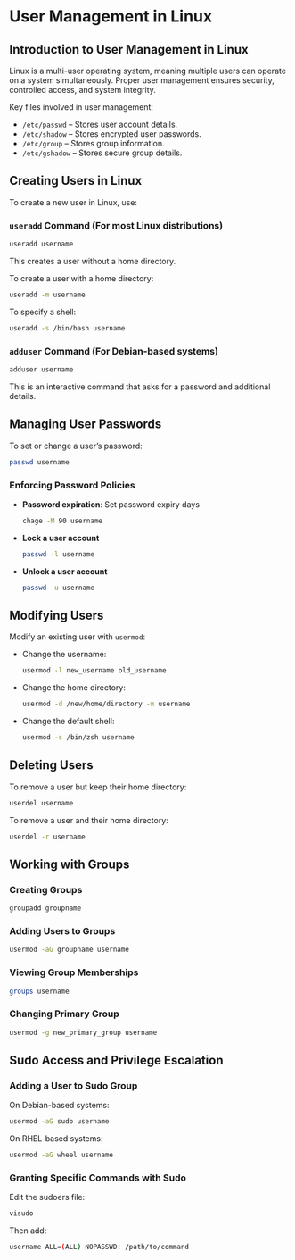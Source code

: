 # User Management in Linux

## Introduction to User Management in Linux

Linux is a multi-user operating system, meaning multiple users can operate on a system simultaneously. Proper user management ensures security, controlled access, and system integrity.

Key files involved in user management:

- `/etc/passwd` – Stores user account details.
- `/etc/shadow` – Stores encrypted user passwords.
- `/etc/group` – Stores group information.
- `/etc/gshadow` – Stores secure group details.

## Creating Users in Linux

To create a new user in Linux, use:

### `useradd` Command (For most Linux distributions)

```bash
useradd username
```

This creates a user without a home directory.

To create a user with a home directory:

```bash
useradd -m username
```

To specify a shell:

```bash
useradd -s /bin/bash username
```

### `adduser` Command (For Debian-based systems)

```bash
adduser username
```

This is an interactive command that asks for a password and additional details.

## Managing User Passwords

To set or change a user’s password:

```bash
passwd username
```

### Enforcing Password Policies

- **Password expiration**: Set password expiry days

  ```bash
  chage -M 90 username
  ```

- **Lock a user account**

  ```bash
  passwd -l username
  ```

- **Unlock a user account**

  ```bash
  passwd -u username
  ```

## Modifying Users

Modify an existing user with `usermod`:

- Change the username:

  ```bash
  usermod -l new_username old_username
  ```

- Change the home directory:

  ```bash
  usermod -d /new/home/directory -m username
  ```

- Change the default shell:

  ```bash
  usermod -s /bin/zsh username
  ```

## Deleting Users

To remove a user but keep their home directory:

```bash
userdel username
```

To remove a user and their home directory:

```bash
userdel -r username
```

## Working with Groups

### Creating Groups

```bash
groupadd groupname
```

### Adding Users to Groups

```bash
usermod -aG groupname username
```

### Viewing Group Memberships

```bash
groups username
```

### Changing Primary Group

```bash
usermod -g new_primary_group username
```

## Sudo Access and Privilege Escalation

### Adding a User to Sudo Group

On Debian-based systems:

```bash
usermod -aG sudo username
```

On RHEL-based systems:

```bash
usermod -aG wheel username
```

### Granting Specific Commands with Sudo

Edit the sudoers file:

```bash
visudo
```

Then add:

```bash
username ALL=(ALL) NOPASSWD: /path/to/command
```

